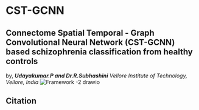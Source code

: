 # CST-GCNN
## Connectome Spatial Temporal - Graph Convolutional Neural Network (CST-GCNN) based schizophrenia classification from healthy controls
by, _**Udayakumar.P and Dr.R.Subhashini**_
_Vellore Institute of Technology, Vellore, India_
![Framework -2 drawio](https://github.com/user-attachments/assets/13b70762-a796-45b4-86d9-85a587ef907d)

## Citation
